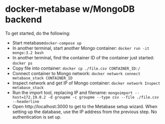 # docker-metabase w/MongoDB backend
To get started, do the following:
- Start metabase`docker-compose up`
- In another terminal, start another Mongo container: `docker run -it mongo:3.2 bash`
- In another terminal, find the container ID of the container just started: `docker ps`
- Copy file into container: `docker cp ./file.csv CONTAINER_ID:/`
- Connect container to Mongo network: `docker network connect metabase_stack CONTAINER_ID`
- Inspect network and get IP of Mongo container: `docker network Inspect metabase_stack`
- Run the import tool, replacing IP and filename: `mongoimport --host=172.19.0.2 -d groupme -c groupme --type csv --file ./file.csv --headerline`
- Open http://localhost:3000 to get to the Metabase setup wizard. When setting up the database, use the IP address from the previous step. No authentication is set up.
